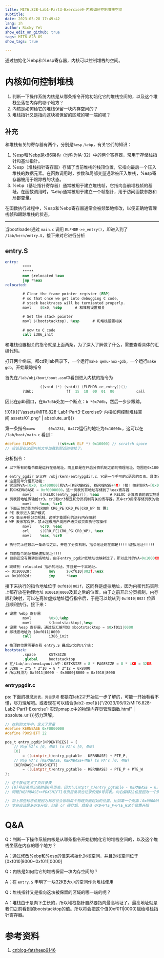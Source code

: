 ```yaml
---
title: MIT6.828-Lab1-Part3-Exercise9-内核如何控制堆栈空间
subtitle: 
date: 2023-05-28 17:49:42
lang: zh
author: Ricky Yel
show_edit_on_github: true
tags: MIT6.828 OS
show_tags: true

---
```

通过初始化%ebp和%esp寄存器，内核可以控制堆栈的空间。
<!--more-->

# 内核如何控制堆栈

1. 判断一下操作系统内核是从哪条指令开始初始化它的堆栈空间的，以及这个堆栈坐落在内存的哪个地方？
2. 内核是如何给它的堆栈保留一块内存空间的？
3. 堆栈指针又是指向这块被保留的区域的哪一端的呢？

## 补充

和堆栈有关的寄存器有两个，分别是`%esp,%ebp`，有关它们的知识：

1. %esp和%ebp是x86架构（也称为IA-32）中的两个寄存器，常用于存储栈指针和基址指针。
2. %esp（堆栈指针寄存器）存储了当前堆栈的栈顶位置，它指向最后一个压入堆栈的数据元素。在函数调用时，参数和局部变量通常被压入堆栈，%esp寄存器被用于跟踪栈的状态。
3. %ebp（基址指针寄存器）通常被用于建立堆栈帧，它指向当前堆栈帧的基址。在函数调用时，%ebp通常被用于建立一个帧指针，用于访问函数参数和局部变量。

在函数执行过程中，%esp和%ebp寄存器通常会被频繁地修改，以便正确地管理栈帧和跟踪堆栈的状态。

----

当bootloader通过 `main.c` 调用 `ELFHDR->e_entry()`，即进入到了 `/lab/kern/entry.S`，接下来对它进行分析

## entry.S

```nasm
entry:
		****
		*****
		mov $relocated %eax
		jmp *%eax
relocated:
		
		# Clear the frame pointer register (EBP)
		# so that once we get into debugging C code,
		# stack backtraces will be termianted properly.
		movl	$0x0, %ebp		# 和堆栈设置相关

		# Set the stack pointer
		movl $(bootstacktop), %esp		# 和堆栈设置相关
		
		# now to C code
		call i386_init
```

和堆栈设置相关的指令就是上面两条，为了深入了解做了什么，需要查看具体的汇编代码。

打开两个终端，都cd到lab目录下，一个运行`make qemu-nox-gdb`，一个运行`make gdb`，开始跟踪指令

首先在`/lab/obj/boot/boot.asm`中看到进入内核的指令为

```nasm
				((void (*) (void)) (ELFHDR->e_entry))();
		7d6b:				ff	15	18	00	01	00			call		*0x10018
```

因此在gdb窗口，在`0x7d6b`处加一个断点：`b *0x7d6b`，然后一步步跟踪。

![01]({{"/assets/MIT6.828-Lab1-Part3-Exercise9-内核如何控制堆栈空间.assets/01.png" | absolute_url}})

第一条指令`movw		$0x1234, 0x472`运行的地址为`0x10000c`，这可以在 `/lab/boot/main.c` 看到：

```c
#define ELFHDR			((struct ELF *) 0x10000) // scratch space
// 应该是在这把内核文件加载到附近的地址了。
```

分析指令：

```nasm
# 以下所有的指令都是运行在低地址，而且都是在开启分页机制之前的物理地址，范围在0x100000~0x400000之间

# entry_pgdir 定义在 /obj/kern/entrypgdir.c，它是一个手写的c语言的页表。具体分析在 ### entrypgdir.c小节
# 这里简单介绍其功能：
# 实现将VA=[0x0, 0x400000)和VA=[KERNBASE, KERNBASE+4M) !都! 映射到PA=[0x0, 0x400000)
# 其中KERNBASE = 0xf0000000。这一页表的首地址存储到了%eax寄存器
		movl    $(RELOC(entry_pgdir)), %eax		# RELOC 计算页表的真实物理地址（因为还没有开始分页，肯定需要操作物理地址）
# 页表首地址传输给cr3。cr2和cr3都是和分页机制有关的寄存器，其中cr3用来存储页表的物理起始地址
		movl    %eax, %cr3
# 下面三句功能为将CRO的 CR0_PE|CR0_PG|CR0_WP 位 置1
# PE 表示进入保护模式
# PG 表示开启分页机制，这样才能顺利的进行内存映射
# WP 表示写保护，禁止超级用户向用户级只读页面执行写操作
		movl    %cr0, %eax
		orl    	$(CR0_PE|CR0_PG|CR0_WP), %eax
		movl    %eax, %cr0
		
# 执行完上述最后一条命令之后，开启了分页机制，指令地址现在都是!!!!!虚拟地址!!!!!
```

```nasm
# 目前指令地址都是虚拟地址!!!!
# 目前还没有跳转到高地址，由于entry_pgdir低地址也映射过了，所以此时的VA=0x1000XX成功转译为PA=0x1000XX

# 跳转到 relocated 指示的地址。并且是一个高地址。
=> 0x100028:		mov		$0xf010|002f,%eax
=> 0x10002d:		jmp		*%eax
```

接下来执行的指令地址位于 `0xf010|002f`，这同样是虚拟地址，因为内核代码实际上都存放在物理地址 `0x0010|0000`及其之后的位置。由于之前开启分页机制，内存顺利映射，可以在高位虚拟地址运行指令后，于是可以跳转到 `0xf010|002f` 位置且顺利执行。接下来：

```nasm
# 设置 %ebp 寄存器
		movl		%0x0,%ebp
		movl		$(bootstacktop),%esp
# 设置 %esp 寄存器，通过反汇编可知 $bootstacktop = $0xf011|0000
# 即栈底地址为 $0xf011|0000
		call		i386_init
		
# 栈顶的位置需要查看 entry.S 最后定义的几个值：
bootstack:
		.space		KSTkSIZE
		.global		bootstacktop
# 在/lab/inc/memlayout.h中：KSTKSIZE = 8 * PAGESIZE = 8 * 4KB = 32KB
# 32KB = 2^5 * 2^10 = 8 * 2^12 = 0x8000
# 所以栈顶为 0xf011|0000 - 0x0000|8000 = 0xf010|8000
```

### entrypgdir.c

ps: 下面的概念`页表，页目录项` 都是在lab2才开始进一步了解的，可能一开始看看不懂，尽力理解吧。或者现在可以结合[lab2-exe1]({{"/2023/06/02/MIT6.828-Lab2-Part1-Exercise1-实现pmap.c中的物理内存页管理函数.html" | absolute_url}})努力理解。

```c
// 在别的文件中，定义了常量
#define KERNBASE 0xF0000000
#define PDXSHIFT 22

pde_t entry_pgdir[NPDENTRIES] = {
	// Map VA's [0, 4MB) to PA's [0, 4MB)
	[0]
		= ((uintptr_t)entry_pgtable - KERNBASE) + PTE_P,
	// Map VA's [KERNBASE, KERNBASE+4MB) to PA's [0, 4MB)
	[KERNBASE>>PDXSHIFT]
		= ((uintptr_t)entry_pgtable - KERNBASE) + PTE_P + PTE_W
};

// 这个数组定义了页目录表
// [0]号目录项记录的是0号页表。因为(uintptr_t)entry_pgtable - KERNBASE = 0。进一步地，0号页表对应0-4M的物理空间
// 同理[KERNBASE>>PDXSHIFT]号页目录项也记录的是0号页表。向右偏移22位是因为一个页目录项纪录了4M=2^22字节的空间。所以KERNBASE这个地址对应的是[KERNBASE>>PDXSHIFT]号页目录项。

// 加上那些标志位是因为标志位会影响每个物理页面起始的位置。比如第一个页面：0x000000 | PTE_P | PTE_W
// 本身应该是从0x0开始，但是 or 操作后，就会从 0x0+PTE_P+PTE_W这个位置开始
```

# Q&A

Q：判断一下操作系统内核是从哪条指令开始初始化它的堆栈空间的，以及这个堆栈坐落在内存的哪个地方？

A：通过修改%ebp和%esp的值来初始化对栈空间，并且对栈空间位于[0xf010|8000~0xf011|0000]

Q：内核是如何给它的堆栈保留一块内存空间的？

A：在 `entry.S` 申明了一块32KB大小的空间作为堆栈使用

Q：堆栈指针又是指向这块被保留的区域的哪一端的呢？

A：堆栈由于是向下生长的，所以堆栈指针自然要指向最高地址了。最高地址就是我们之前看到的bootstacktop的值。所以将会把这个值(0xf011|0000)赋给堆栈指针寄存器。

# 参考资料

1. [cnblog-fatsheep9146](https://www.cnblogs.com/fatsheep9146/p/5079177.html)